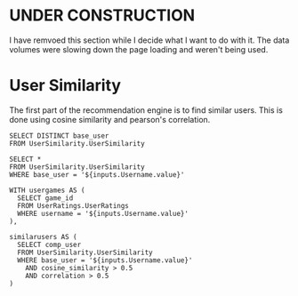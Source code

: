 # UNDER CONSTRUCTION
I have remvoed this section while I decide what I want to do with it. The data volumes were slowing down the page loading and weren't being used.

# User Similarity
The first part of the recommendation engine is to find similar users. This is done using cosine similarity and pearson's correlation.

```Usernames
SELECT DISTINCT base_user
FROM UserSimilarity.UserSimilarity
```

<Dropdown data={Usernames} 
    name=Username 
    value=base_user
/>

```BaseData
SELECT *
FROM UserSimilarity.UserSimilarity
WHERE base_user = '${inputs.Username.value}' 
```

<DataTable data={BaseData}>
    <Column id=comp_user/>
    <Column id=common_games_count/>
    <Column id=cosine_similarity/>
    <Column id=correlation/>
</DataTable>

```SuggestedGames
WITH usergames AS (
  SELECT game_id
  FROM UserRatings.UserRatings
  WHERE username = '${inputs.Username.value}'
),

similarusers AS (
  SELECT comp_user
  FROM UserSimilarity.UserSimilarity
  WHERE base_user = '${inputs.Username.value}'
    AND cosine_similarity > 0.5
    AND correlation > 0.5
)

```
